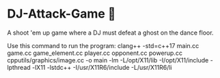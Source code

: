 # DJ-Attack-Game 👾

A shoot 'em up game where a DJ must defeat a ghost on the dance floor. 



Use this command to run the program: 
clang++ -std=c++17 main.cc game.cc game_element.cc player.cc opponent.cc powerup.cc cpputils/graphics/image.cc -o main -lm -L/opt/X11/lib -I/opt/X11/include -lpthread -lX11 -lstdc++ -I/usr/X11R6/include -L/usr/X11R6/li

